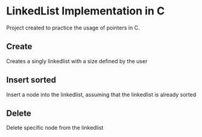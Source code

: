# LinkedList Implementation in C
Project created to practice the usage of pointers in C.

## Create
Creates a singly linkedlist with a size defined by the user

## Insert sorted
Insert a node into the linkedlist, assuming that the linkedlist is already sorted

## Delete
Delete specific node from the linkedlist
